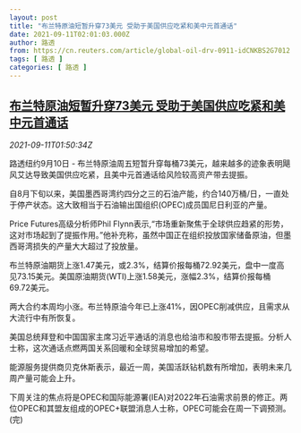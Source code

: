 ```yaml
---
layout: post
title: "布兰特原油短暂升穿73美元 受助于美国供应吃紧和美中元首通话"
date: 2021-09-11T02:01:03.000Z
author: 路透
from: https://cn.reuters.com/article/global-oil-drv-0911-idCNKBS2G7012
tags: [ 路透 ]
categories: [ 路透 ]
---
```

<!--1631325663000-->
[布兰特原油短暂升穿73美元 受助于美国供应吃紧和美中元首通话](https://cn.reuters.com/article/global-oil-drv-0911-idCNKBS2G7012)
------

<div>
<div><i>2021-09-11T01:50:34Z</i></div><p>路透纽约9月10日 - 布兰特原油周五短暂升穿每桶73美元，越来越多的迹象表明飓风艾达导致美国供应吃紧，且美中元首通话给风险较高资产带去提振。</p><p>自8月下旬以来，美国墨西哥湾约四分之三的石油产能，约合140万桶/日，一直处于停产状态。这大致相当于石油输出国组织(OPEC)成员国尼日利亚的产量。</p><p>Price Futures高级分析师Phil Flynn表示,“市场重新聚焦于全球供应趋紧的形势，这对市场起到了提振作用。”他补充称，虽然中国正在组织投放国家储备原油，但墨西哥湾损失的产量大大超过了投放量。</p><p>布兰特原油期货上涨1.47美元，或2.3%，结算价报每桶72.92美元，盘中一度高见73.15美元。美国原油期货(WTI)上涨1.58美元，涨幅2.3%，结算价报每桶69.72美元。</p><p>两大合约本周均小涨。布兰特原油今年已上涨41%，因OPEC削减供应，且需求从大流行中有所恢复。</p><p>美国总统拜登和中国国家主席习近平通话的消息也给油市和股市带去提振。分析人士称，这次通话点燃两国关系回暖和全球贸易增加的希望。</p><p>能源服务提供商贝克休斯表示，最近一周，美国活跃钻机数有所增加，表明未来几周产量可能会上升。</p><p>下周关注的焦点将是OPEC和国际能源署(IEA)对2022年石油需求前景的修正。两位OPEC和其盟友组成的OPEC+联盟消息人士称，OPEC可能会在周一下调预测。(完)</p>
</div>
